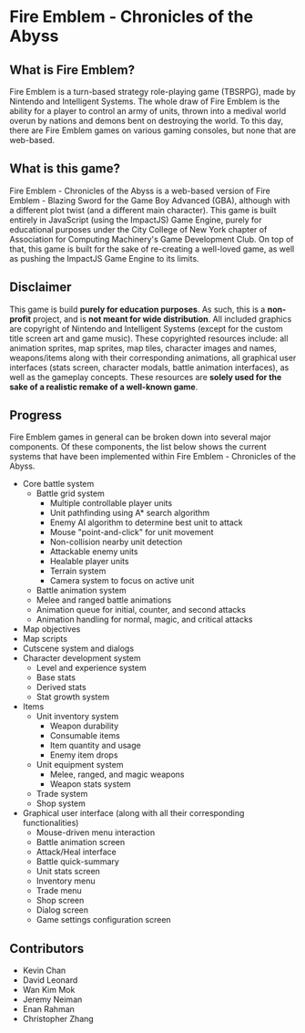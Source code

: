 Fire Emblem - Chronicles of the Abyss
=====================================

What is Fire Emblem?
--------------------
Fire Emblem is a turn-based strategy role-playing game (TBSRPG), made by
Nintendo and Intelligent Systems. The whole draw of Fire Emblem is the ability
for a player to control an army of units, thrown into a medival world overun by
nations and demons bent on destroying the world. To this day, there are Fire
Emblem games on various gaming consoles, but none that are web-based.


What is this game?
------------------
Fire Emblem - Chronicles of the Abyss is a web-based version of Fire Emblem -
Blazing Sword for the Game Boy Advanced (GBA), although with a different plot
twist (and a different main character). This game is built entirely in
JavaScript (using the ImpactJS) Game Engine, purely for educational purposes
under the City College of New York chapter of Association for Computing
Machinery's Game Development Club. On top of that, this game is built for the
sake of re-creating a well-loved game, as well as pushing the ImpactJS Game
Engine to its limits.


Disclaimer
----------
This game is build **purely for education purposes**. As such, this is a
**non-profit** project, and is **not meant for wide distribution**. All included
graphics are copyright of Nintendo and Intelligent Systems (except for the
custom title screen art and game music). These copyrighted resources include:
all animation sprites, map sprites, map tiles, character images and names,
weapons/items along with their corresponding animations, all graphical user
interfaces (stats screen, character modals, battle animation interfaces), as
well as the gameplay concepts. These resources are **solely used for the sake of
a realistic remake of a well-known game**.


Progress
--------
Fire Emblem games in general can be broken down into several major components.
Of these components, the list  below shows the current systems that have been
implemented within Fire Emblem - Chronicles of the Abyss.

* Core battle system
    * Battle grid system
        * Multiple controllable player units
        * Unit pathfinding using A* search algorithm
        * Enemy AI algorithm to determine best unit to attack
        * Mouse "point-and-click" for unit movement
        * Non-collision nearby unit detection
        * Attackable enemy units
        * Healable player units
        * Terrain system
        * Camera system to focus on active unit
    * Battle animation system
    * Melee and ranged battle animations
    * Animation queue for initial, counter, and second attacks
    * Animation handling for normal, magic, and critical attacks
* Map objectives
* Map scripts
* Cutscene system and dialogs
* Character development system
    * Level and experience system
    * Base stats
    * Derived stats
    * Stat growth system
* Items
    * Unit inventory system
        * Weapon durability
        * Consumable items
        * Item quantity and usage
        * Enemy item drops
    * Unit equipment system
        * Melee, ranged, and magic weapons
        * Weapon stats system
    * Trade system
    * Shop system
* Graphical user interface (along with all their corresponding functionalities)
    * Mouse-driven menu interaction
    * Battle animation screen
    * Attack/Heal interface
    * Battle quick-summary
    * Unit stats screen
    * Inventory menu
    * Trade menu
    * Shop screen
    * Dialog screen
    * Game settings configuration screen


Contributors
------------
* Kevin Chan
* David Leonard
* Wan Kim Mok
* Jeremy Neiman
* Enan Rahman
* Christopher Zhang
